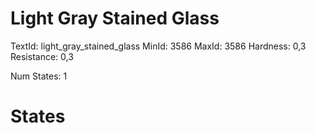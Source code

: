 # Light Gray Stained Glass
TextId: light_gray_stained_glass
MinId: 3586
MaxId: 3586
Hardness: 0,3
Resistance: 0,3

Num States: 1
# States
```

```